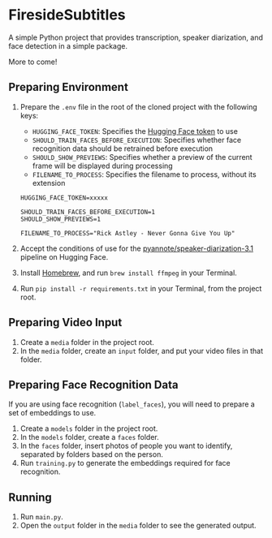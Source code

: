 # FiresideSubtitles

A simple Python project that provides transcription, speaker diarization, and face detection in a simple package.

More to come!

## Preparing Environment

1. Prepare the `.env` file in the root of the cloned project with the following keys:
    - `HUGGING_FACE_TOKEN`: Specifies the [Hugging Face token](https://huggingface.co/docs/hub/security-tokens) to use
    - `SHOULD_TRAIN_FACES_BEFORE_EXECUTION`: Specifies whether face recognition data should be retrained before execution
    - `SHOULD_SHOW_PREVIEWS`: Specifies whether a preview of the current frame will be displayed during processing
    - `FILENAME_TO_PROCESS`: Specifies the filename to process, without its extension

    ```dotenv
    HUGGING_FACE_TOKEN=xxxxx

    SHOULD_TRAIN_FACES_BEFORE_EXECUTION=1
    SHOULD_SHOW_PREVIEWS=1

    FILENAME_TO_PROCESS="Rick Astley - Never Gonna Give You Up"
    ```

2. Accept the conditions of use for the [pyannote/speaker-diarization-3.1](https://huggingface.co/pyannote/speaker-diarization-3.1) pipeline on Hugging Face.
3. Install [Homebrew](https://brew.sh), and run `brew install ffmpeg` in your Terminal.
4. Run `pip install -r requirements.txt` in your Terminal, from the project root.

## Preparing Video Input

1. Create a `media` folder in the project root.
2. In the `media` folder, create an `input` folder, and put your video files in that folder.

## Preparing Face Recognition Data

If you are using face recognition (`label_faces`), you will need to prepare a set of embeddings to use.

1. Create a `models` folder in the project root.
2. In the `models` folder, create a `faces` folder.
3. In the `faces` folder, insert photos of people you want to identify, separated by folders based on the person.
4. Run `training.py` to generate the embeddings required for face recognition.

## Running

1. Run `main.py`.
2. Open the `output` folder in the `media` folder to see the generated output.
